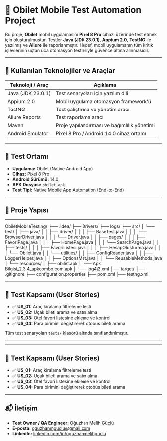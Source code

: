 # 📱 Obilet Mobile Test Automation Project

Bu proje, **Obilet** mobil uygulamasını **Pixel 8 Pro** cihazı üzerinde test etmek için oluşturulmuştur. Testler **Java (JDK 23.0.1)**, **Appium 2.0**, **TestNG** ile yazılmış ve **Allure** ile raporlanmıştır. Hedef, mobil uygulamanın tüm kritik işlevlerinin uçtan uca otomasyon testleriyle güvence altına alınmasıdır.

---

## 🚀 Kullanılan Teknolojiler ve Araçlar

| Teknoloji / Araç     | Açıklama                                      |
|----------------------|-----------------------------------------------|
| Java (JDK 23.0.1)     | Test senaryoları için yazılım dili            |
| Appium 2.0            | Mobil uygulama otomasyon framework'ü         |
| TestNG                | Test çalıştırma ve yönetim aracı             |
| Allure Reports        | Test raporlama aracı                          |
| Maven                 | Proje yapılandırması ve bağımlılık yönetimi  |
| Android Emulator      | Pixel 8 Pro / Android 14.0 cihaz ortamı      |

---

## 📱 Test Ortamı

- **Uygulama:** Obilet (Native Android App)
- **Cihaz:** Pixel 8 Pro
- **Android Sürümü:** 14.0
- **APK Dosyası:** `obilet.apk`
- **Test Tipi:** Native Mobile App Automation (End-to-End)

---

## 📁 Proje Yapısı

---
ObiletMobileTesting/
├── .idea/
├── Drivers/
├── logs/
├── src/
│ └── test/
│ ├── java/
│ │ ├── driver/
│ │ │ ├── BaseTest.java
│ │ │ ├── BrowserDriver.java
│ │ │ └── Driver.java
│ │ ├── pages/
│ │ │ ├── FavoriPage.java
│ │ │ ├── HomePage.java
│ │ │ └── SearchPage.java
│ │ ├── tests/
│ │ │ ├── FavoriListesi.java
│ │ │ ├── HesapOlusturma.java
│ │ │ └── Obilet.java
│ │ └── utilities/
│ │ ├── ConfigReader.java
│ │ ├── LoggerHelper.java
│ │ ├── OptionsMet.java
│ │ └── ReusableMethods.java
│ └── resources/
│ ├── obilet.apk
│ ├── Apk Bilgisi_2.3.4_apkcombo.com.apk
│ └── log4j2.xml
├── target/
├── .gitignore
├── configuration.properties
├── pom.xml
├── testng.xml


---

## 🧭 Test Kapsamı (User Stories)

- ✅ **US_01:** Araç kiralama filtreleme testi
- ✅ **US_02:** Uçak bileti arama ve satın alma
- ✅ **US_03:** Otel favori listesine ekleme ve kontrol
- ✅ **US_04:** Para birimini değiştirerek otobüs bileti arama

Tüm test senaryoları `tests/` klasörü altında sınıflandırılmıştır.

---

---

## 🧭 Test Kapsamı (User Stories)

- ✅ **US_01:** Araç kiralama filtreleme testi  
- ✅ **US_02:** Uçak bileti arama ve satın alma  
- ✅ **US_03:** Otel favori listesine ekleme ve kontrol  
- ✅ **US_04:** Para birimini değiştirerek otobüs bileti arama  

---

## 📬 İletişim

- **Test Owner / QA Engineer:** Oğuzhan Melih Güçlü  
- **E-posta:** [oguzhanmguclu@gmail.com](mailto:oguzhanmguclu@gmail.com)  
- **LinkedIn:** [linkedin.com/in/oguzhanmelihguclu](https://www.linkedin.com/in/oguzhanmelihguclu/)

